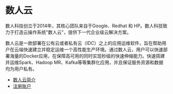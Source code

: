 # 数人云

数人科技创立于2014年，其核心团队来自于Google、Redhat 和 HP。数人科技致力于打造云操作系统"数人云"，提供下一代企业级云解决方案。

数人云是一款部署在公有云或者私有云（IDC）之上的应用运维软件，旨在帮助用户在云端快速建立并稳定运维一个高性能生产环境。通过数人云，用户可以快速部署海量的Docker应用，在保障高可用的同时实现秒级的快速伸缩能力。快速搭建并运维Spark、Hadoop MR、Kafka等等集群化应用，并且保证服务资源和数据均为用户私有。

* [数人云简介](overview.md)
* [注册账户](register.md)
